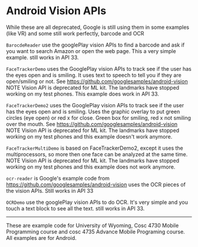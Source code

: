 # Android Vision APIs

While these are all deprecated, Google is still using them in some examples (like VR)  and some still work perfectly, barcode and OCR

`BarocdeReader` use the googlePlay vision APIs to find a barcode and ask if you want to search Amazon or open the web page.  This a very simple example.  still works in API 33.

`FaceTrackerDemo` uses the GooglePlay vision APIs to track see if the user has the eyes open and is smiling.  It uses text to speech to tell you if they are open/smiling or not.  See https://github.com/googlesamples/android-vision   NOTE Vision API is deprecated for ML kit.  The landmarks have stopped working on my test phones.  This example does work in API 33.

`FaceTrackerDemo2` uses the GooglePlay vision APIs to track see if the user has the eyes open and is smiling.  Uses the graphic overlay to put green circles (eye open) or red x for close.  Green box for smiling, red x not smiling over the mouth.
See https://github.com/googlesamples/android-vision  NOTE Vision API is deprecated for ML kit.  The landmarks have stopped working on my test phones and this example doesn't work anymore.

`FaceTrackerMultiDemo` is based on FaceTrackerDemo2, except it uses the multiprocessors, so more then one face can be analyzed at the same time. NOTE Vision API is deprecated for ML kit.  The landmarks have stopped working on my test phones and this example does not work anymore.

`ocr-reader` is Google's example code from https://github.com/googlesamples/android-vision uses the OCR pieces of the vision APIs.  Still works in API 33

`OCRDemo` use the googlePlay vision APIs to do OCR.  It's very simple and you touch a text block to see all the text.  still works in API 33.

---

These are example code for University of Wyoming, Cosc 4730 Mobile Programming course and cosc 4735 Advance Mobile Programing course. 
All examples are for Android.


